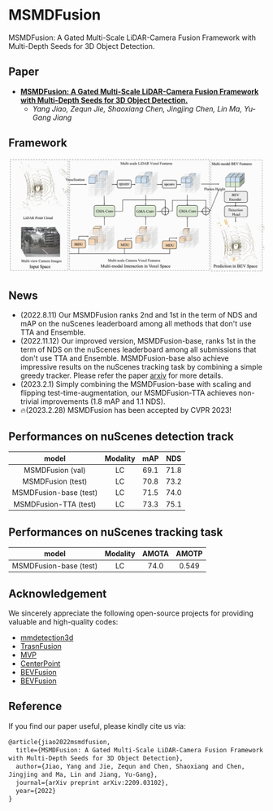 # MSMDFusion
MSMDFusion: A Gated Multi-Scale LiDAR-Camera Fusion Framework with Multi-Depth Seeds for 3D Object Detection.

## Paper
- **[MSMDFusion: A Gated Multi-Scale LiDAR-Camera Fusion Framework with Multi-Depth Seeds for 3D Object Detection.](https://arxiv.org/abs/2209.03102)**
  - *Yang Jiao, Zequn Jie, Shaoxiang Chen, Jingjing Chen, Lin Ma, Yu-Gang Jiang*

## Framework
![image](https://github.com/SxJyJay/MSMDFusion/blob/main/MSMD-Framework.png)

## News
- (2022.8.11) Our MSMDFusion ranks 2nd and 1st in the term of NDS and mAP on the nuScenes leaderboard among all methods that don't use TTA and Ensemble. 
- (2022.11.12) Our improved version, MSMDFusion-base, ranks 1st in the term of NDS on the nuScenes leaderboard among all submissions that don't use TTA and Ensemble. MSMDFusion-base also achieve impressive results on the nuScenes tracking task by combining a simple greedy tracker. Please refer the paper [arxiv](https://arxiv.org/abs/2209.03102) for more details.
- (2023.2.1) Simply combining the MSMDFusion-base with scaling and flipping test-time-augmentation, our MSMDFusion-TTA achieves non-trivial improvements (1.8 mAP and 1.1 NDS).
- 🔥(2023.2.28) MSMDFusion has been accepted by CVPR 2023!

## Performances on nuScenes detection track
|  model   | Modality | mAP | NDS | 
|  :----:  | :----:  |  :----:  |  :----:  |
| MSMDFusion (val)  | LC | 69.1 | 71.8 |
| MSMDFusion (test)  | LC | 70.8 | 73.2 |
| MSMDFusion-base (test) | LC | 71.5 | 74.0 |
| MSMDFusion-TTA (test) | LC | 73.3 | 75.1 |

## Performances on nuScenes tracking task
|  model   | Modality | AMOTA | AMOTP | 
|  :----:  | :----:  |  :----:  |  :----:  |
| MSMDFusion-base (test)  | LC | 74.0 | 0.549 |

## Acknowledgement
We sincerely appreciate the following open-source projects for providing valuable and high-quality codes: 
- [mmdetection3d](https://github.com/open-mmlab/mmdetection3d)
- [TrasnFusion](https://github.com/XuyangBai/TransFusion)
- [MVP](https://github.com/tianweiy/MVP)
- [CenterPoint](https://github.com/tianweiy/CenterPoint)
- [BEVFusion](https://github.com/ADLab-AutoDrive/BEVFusion)
- [BEVFusion](https://github.com/mit-han-lab/bevfusion)
## Reference
If you find our paper useful, please kindly cite us via:
```
@article{jiao2022msmdfusion,
  title={MSMDFusion: A Gated Multi-Scale LiDAR-Camera Fusion Framework with Multi-Depth Seeds for 3D Object Detection},
  author={Jiao, Yang and Jie, Zequn and Chen, Shaoxiang and Chen, Jingjing and Ma, Lin and Jiang, Yu-Gang},
  journal={arXiv preprint arXiv:2209.03102},
  year={2022}
}
```
